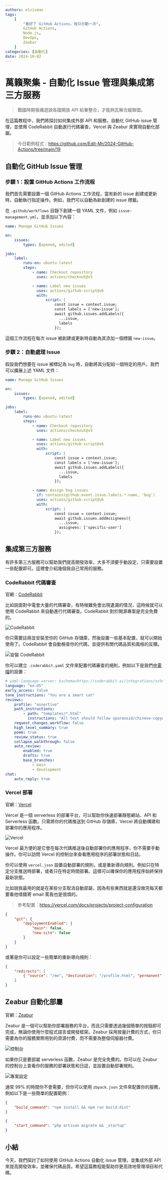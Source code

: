 ```yaml
---
authors: elvismao
tags:
    [
        "看好了 GitHub Actions，我只示範一次",
        GitHub Actions,
        Node.js,
        DevOps,
        Zeabur
    ]
categories: [自動化]
date: 2024-10-02
---
```


# 萬籟聚集 - 自動化 Issue 管理與集成第三方服務

> 戰國時期張儀遊說各國開放 API 給秦整合，才能夠瓦解合縱聯盟。

在這篇教程中，我們將探討如何集成外部 API 和服務，自動化 GitHub issue 管理，並使用 CodeRabbit 自動進行代碼審查，Vercel 與 Zeabur 來實現自動化部屬。

> 今日範例程式：<https://github.com/Edit-Mr/2024-GitHub-Actions/tree/main/19>

## 自動化 GitHub Issue 管理

### **步驟 1：設置 GitHub Actions 工作流程**

我們首先需要設置一個 GitHub Actions 工作流程，當有新的 issue 創建或更新時，自動執行指定操作。例如，我們可以自動為新創建的 issue 標籤。

在 `.github/workflows` 目錄下創建一個 YAML 文件，例如 `issue-management.yml`，並添加以下內容：

```yaml
name: Manage GitHub Issues

on:
    issues:
        types: [opened, edited]

jobs:
    label:
        runs-on: ubuntu-latest
        steps:
            - name: Checkout repository
              uses: actions/checkout@v3

            - name: Label new issues
              uses: actions/github-script@v6
              with:
                  script: |
                      const issue = context.issue;
                      const labels = ['new-issue'];
                      await github.issues.addLabels({
                        ...issue,
                        labels
                      });
```

這個工作流程在每次 issue 被創建或更新時自動為其添加一個標籤 `new-issue`。

### **步驟 2：自動處理 Issue**

假設我們想要在 issue 被標記為 `bug` 時，自動將其分配給一個特定的用戶。我們可以擴展上述 YAML 文件：

```yaml
name: Manage GitHub Issues

on:
    issues:
        types: [opened, edited]

jobs:
    label:
        runs-on: ubuntu-latest
        steps:
            - name: Checkout repository
              uses: actions/checkout@v3

            - name: Label new issues
              uses: actions/github-script@v6
              with:
                  script: |
                      const issue = context.issue;
                      const labels = ['new-issue'];
                      await github.issues.addLabels({
                        ...issue,
                        labels
                      });

            - name: Assign bug issues
              if: contains(github.event.issue.labels.*.name, 'bug')
              uses: actions/github-script@v6
              with:
                  script: |
                      const issue = context.issue;
                      await github.issues.addAssignees({
                        ...issue,
                        assignees: ['specific-user']
                      });
```

## 集成第三方服務

有許多第三方服務可以幫助我們提高開發效率，大多不須要手動設定，只需要設置一些配置即可。這裡會介紹幾個我自己常用的服務。

### CodeRabbit 代碼審查

官網：[CodeRabbit](https://coderabbit.io/)

比如說面對中電會大量的代碼審查，有時候難免會出現遺漏的情況，這時候就可以使用 CodeRabbit 來自動進行代碼審查。CodeRabbit 對於開源專案是完全免費的。

![CodeRabbit](coderabbit.webp)

你只需要註冊並安裝至你的 GitHub 存儲庫，然後設置一些基本配置，就可以開始使用了。CodeRabbit 會自動檢查你的代碼，並提供有關代碼品質和風格的反饋。

![安裝 CodeRabbit](install.webp)

你可以建立 `.coderabbit.yaml` 文件來配置代碼審查的規則，例如以下是我們[中電喵](https://github.com/SCAICT/SCAICT-uwu/tree/main)的設置：

```yaml
# yaml-language-server: $schema=https://coderabbit.ai/integrations/schema.v2.json
language: "en-US"
early_access: false
tone_instructions: "You are a smart cat"
reviews:
    profile: "assertive"
    path_instructions:
        - path: "templates/*.html"
          instructions: "All text should follow sparanoid/chinese-copywriting-guidelines. There should be space between English and Chinese."
    request_changes_workflow: false
    high_level_summary: true
    poem: true
    review_status: true
    collapse_walkthrough: false
    auto_review:
        enabled: true
        drafts: true
        base_branches:
            - main
            - development
chat:
    auto_reply: true
```

### Vercel 部署

官網：[Vercel](https://vercel.com/)

Vercel 是一個 serverless 的部署平台，可以幫助你快速部署靜態網站、API 和 Serverless 函數。只需將你的代碼推送到 GitHub 存儲庫，Vercel 將自動構建和部署你的應用程序。

![Vercel](vercel.webp)

Vercel 最方便的是它會在每次代碼推送後自動部署你的應用程序，你不需要手動操作。你可以訪問 Vercel 的控制台來查看應用程序的部署狀態和日誌。

你可以使用 `vercel.json` 設置自動部署的規則，或是重新導向規則。例如只在特定分支推送時部署，或者只在特定時間部署。這樣可以確保你的應用程序始終保持最新狀態。

比如說我最用的就是在某些分支取消自動部屬，因為有些東西就是還沒做完每天都要看他噴錯寄 email 罵我也是很煩的。

> 參考配置：https://vercel.com/docs/projects/project-configuration

```json
{
    "git": {
        "deploymentEnabled": {
            "main": false,
            "new-site": false
        }
    }
}
```

或著是你可以設定一些簡單的重新導向規則：

```json
{
    "redirects": [
        { "source": "/me", "destination": "/profile.html", "permanent": false }
    ]
}
```

## Zeabur 自動化部屬

官網：[Zeabur](https://zeabur.com/)

Zeabur 是一個可以幫助你部署服務的平台，而且只需要透過幾個簡單的按鈕即可完成，無論你使用什麼程式語言或開發框架。Zeabur 採用按量計費的方式，你只需要為你的服務實際用到的資源付費，而不需要為整個伺服器付費。

![控制台](dash.webp)

如果你只是要部屬 serverless 函數，Zeabur 是完全免費的。你可以在 Zeabur 的控制台上查看你的服務的部署狀態和日誌，並設置自動部署規則。

![專案設定](project.webp)

通常 99% 的時間你不會需要，但你可以使用 `zbpack.json` 文件來配置你的服務，例如以下是一些簡單的配置範例：

```json
{
    "build_command": "npm install && npm run build:dist"
}
```

```json
{
    "start_command": "php artisan migrate && _startup"
}
```

## 小結

今天，我們探討了如何使用 GitHub Actions 自動化 issue 管理，並集成外部 API 來提高開發效率，並確保代碼品質。希望這篇教程能幫助你更高效地管理項目和代碼。
